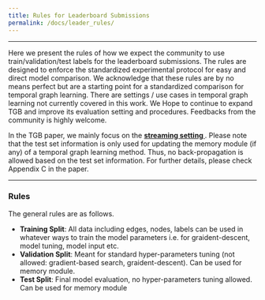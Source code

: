 ```yaml
---
title: Rules for Leaderboard Submissions
permalink: /docs/leader_rules/
---
```


----

<!-- ### Introduction -->
Here we present the rules of how we expect the community to use train/validation/test labels for the leaderboard submissions. 
The rules are designed to enforce the standardized experimental protocol for easy and direct model comparison. We acknowledge that these rules are by no means perfect but are a starting point for a standardized comparison for temporal graph learning. There are settings / use cases in temporal graph learning not currently covered in this work. We Hope to continue to expand TGB and improve its evaluation setting and procedures. Feedbacks from the community is highly welcome. 

In the TGB paper, we mainly focus on the <b> <u> streaming setting </u> </b>. Please note that the test set information is only used for updating the memory module (if any) of a temporal graph learning method. Thus, no back-propagation is allowed based on the test set information. For further details, please check Appendix C in the paper.


---
### Rules

The general rules are as follows.
- **Training Split**: All data including edges, nodes, labels can be used in whatever ways to train the model parameters i.e. for graident-descent, model tuning, model input etc. <br/>
- **Validation Split**: Meant for standard hyper-parameters tuning (not allowed: gradient-based search, graident-descent). Can be used for memory module. <br/>
- **Test Split**: Final model evaluation, no hyper-parameters tuning allowed. Can be used for memory module 
<!-- 
**The only exception is the [`ogbl-collab`](../linkprop/#ogbl-collab) dataset**, where the task is to predict author collaborations at a particular year given all the past collaborations. For this dataset only, we allow validation labels to be used both for model training and as model input, **after all the model hyper-parameters are fixed using the validation labels.** -->

<!-- ##### **Remarks**
- For link property prediction datasets (`ogbl-*`), "labels" should be interpreted as "edges."
- Some ML models might want to utilize validation labels more directly. For the sake of leaderboard submissions, we enforce the above rules, i.e., do not allow the validation labels to be used beyond the standard hyper-parameter tuning. See our rationale and discussion [here](https://github.com/snap-stanford/ogb/issues/73#issuecomment-707258886). -->

